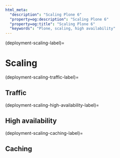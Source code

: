 ```yaml
---
html_meta:
  "description": "Scaling Plone 6"
  "property=og:description": "Scaling Plone 6"
  "property=og:title": "Scaling Plone 6"
  "keywords": "Plone, scaling, high availability"
---
```


(deployment-scaling-label)=

# Scaling


(deployment-scaling-traffic-label)=

## Traffic


(deployment-scaling-high-availability-label)=

## High availability


(deployment-scaling-caching-label)=

## Caching


